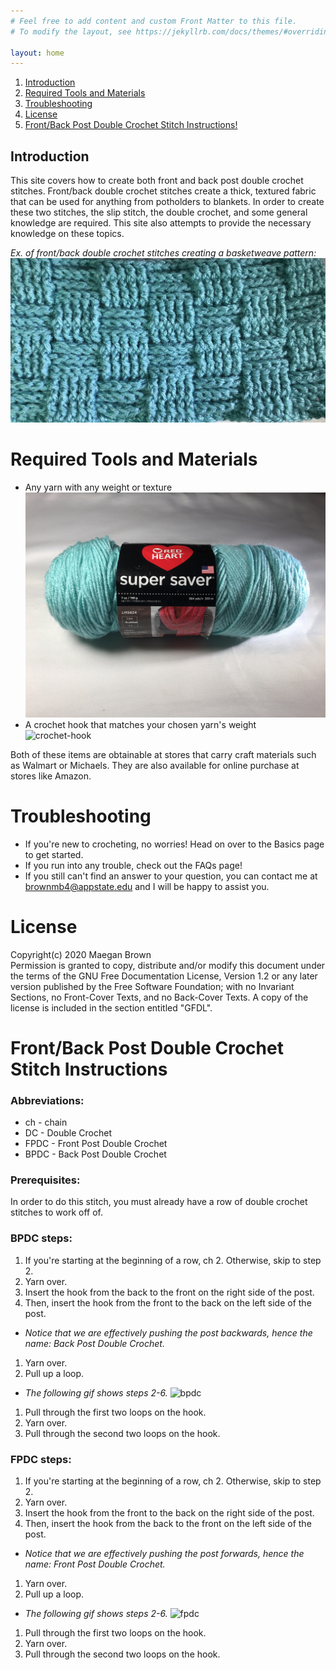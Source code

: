 ```yaml
---
# Feel free to add content and custom Front Matter to this file.
# To modify the layout, see https://jekyllrb.com/docs/themes/#overriding-theme-defaults

layout: home
---
```


1. [Introduction](#intro)
2. [Required Tools and Materials](#tools)
3. [Troubleshooting](#trouble)
4. [License](#license)
5. [Front/Back Post Double Crochet Stitch Instructions!](#how-to-post-stitch)

## <a name="intro"></a>Introduction  
This site covers how to create both front and back post double crochet stitches. Front/back double crochet stitches create a thick, textured fabric that can be used for anything from potholders to blankets. In order to create these two stitches, the slip stitch, the double crochet, and some general knowledge are required. This site also attempts to provide the necessary knowledge on these topics.

_Ex. of front/back double crochet stitches creating a basketweave pattern:_
![post-example](/assets/post-example.jpg)

# <a name="tools"></a>Required Tools and Materials
- Any yarn with any weight or texture  
![yarn-ball](/assets/yarn-ball.jpg)
- A crochet hook that matches your chosen yarn's weight  
![crochet-hook](/assets/crochet-hook.jpg)  

Both of these items are obtainable at stores that carry craft materials such as Walmart or Michaels. They are also available for online purchase at stores like Amazon.

# <a name="trouble"></a>Troubleshooting  
- If you're new to crocheting, no worries! Head on over to the Basics page to get started.
- If you run into any trouble, check out the FAQs page!
- If you still can't find an answer to your question, you can contact me at brownmb4@appstate.edu and I will be happy to assist you.

# <a name="license"></a>License
Copyright(c) 2020 Maegan Brown  
Permission is granted to copy, distribute and/or modify this document under the terms of the GNU Free Documentation License, Version 1.2 or any later version published by the Free Software Foundation; with no Invariant Sections, no Front-Cover Texts, and no Back-Cover Texts. A copy of the license is included in the section entitled "GFDL".

# <a name="how-to-post-stitch"></a>Front/Back Post Double Crochet Stitch Instructions  
### Abbreviations:  
* ch - chain
* DC - Double Crochet
* FPDC - Front Post Double Crochet
* BPDC - Back Post Double Crochet

### Prerequisites:
In order to do this stitch, you must already have a row of double crochet stitches to work off of.

### BPDC steps:
1. If you're starting at the beginning of a row, ch 2. Otherwise, skip to step 2.
1. Yarn over.
1. Insert the hook from the back to the front on the right side of the post.
1. Then, insert the hook from the front to the back on the left side of the post.  
  * _Notice that we are effectively pushing the post backwards, hence the name: Back Post Double Crochet._
1. Yarn over.
1. Pull up a loop.  
  * _The following gif shows steps 2-6._
![bpdc](/assets/bpdc.gif)
1. Pull through the first two loops on the hook.
1. Yarn over.
1. Pull through the second two loops on the hook.

### FPDC steps:
1. If you're starting at the beginning of a row, ch 2. Otherwise, skip to step 2.
1. Yarn over.
1. Insert the hook from the front to the back on the right side of the post.
1. Then, insert the hook from the back to the front on the left side of the post.  
  * _Notice that we are effectively pushing the post forwards, hence the name: Front Post Double Crochet._
1. Yarn over.
1. Pull up a loop.  
  * _The following gif shows steps 2-6._
![fpdc](/assets/fpdc.gif)
1. Pull through the first two loops on the hook.
1. Yarn over.
1. Pull through the second two loops on the hook.